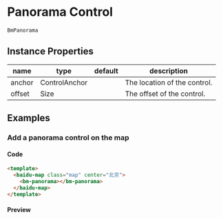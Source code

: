 # Panorama Control

`BmPanorama`

## Instance Properties

|name|type|default|description|
|------|-----|-----|----|
|anchor|ControlAnchor||The location of the control.|
|offset|Size||The offset of the control.|

## Examples

### Add a panorama control on the map

#### Code

```html
<template>
  <baidu-map class="map" center="北京">
    <bm-panorama></bm-panorama>
  </baidu-map>
</template>
```

#### Preview
<doc-preview>
  <baidu-map class="map" center="北京">
    <bm-panorama></bm-panorama>
  </baidu-map>
</doc-preview>
